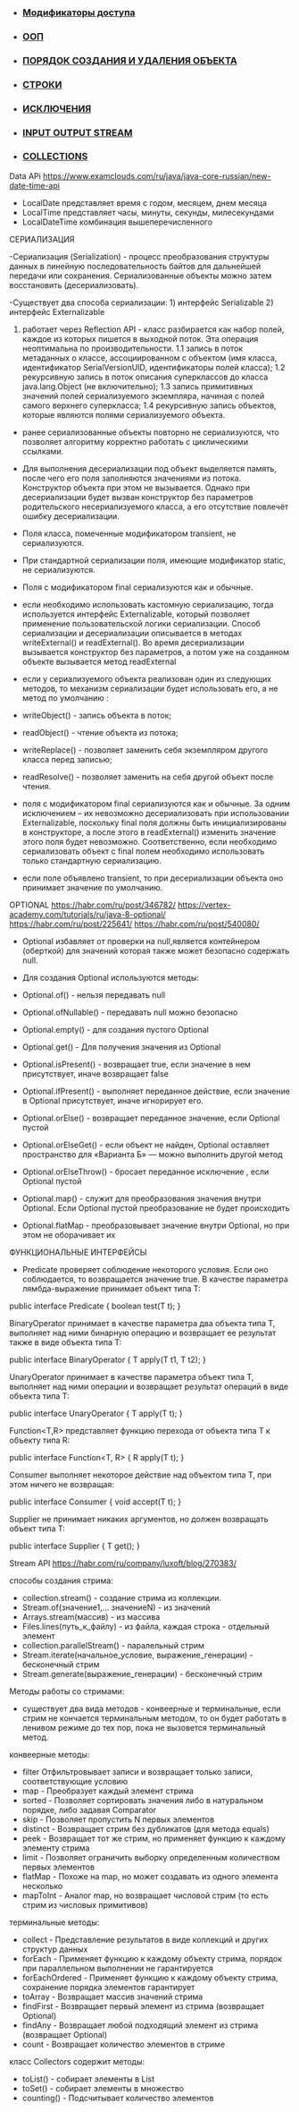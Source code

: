 - ### [Модификаторы доступа](access.modifiers//am.md)
- ### [ООП](oop//oop.md)
- ### [ПОРЯДОК СОЗДАНИЯ И УДАЛЕНИЯ ОБЪЕКТА](oop//createAndDeleteObject.md)
- ### [CТРОКИ](strings//strings.md)
- ### [ИСКЛЮЧЕНИЯ](exeption//exeption.md)
- ### [INPUT OUTPUT STREAM](io//io.md)
- ### [COLLECTIONS](collections//collections.md)






Data APi
https://www.examclouds.com/ru/java/java-core-russian/new-date-time-api





- LocalDate представляет время с годом, месяцем, днем месяца
- LocalTime представляет часы, минуты, секунды, милесекундами
- LocalDateTime комбинация вышеперечисленного





СЕРИАЛИЗАЦИЯ





-Сериализация (Serialization) - процесс преобразования структуры данных в линейную последовательность байтов
для дальнейшей
передачи или сохранения. Сериализованные объекты можно затем восстановить (десериализовать).

-Существует два способа сериализации: 1) интерфейс Serializable 2) интерфейс Externalizable

1) работает через Reflection API - класс разбирается как набор полей, каждое из которых пишется в выходной поток. Эта
   операция неоптимальна по производительности.
   1.1 запись в поток метаданных о классе, ассоциированном с объектом (имя класса, идентификатор SerialVersionUID,
   идентификаторы полей класса);
   1.2 рекурсивную запись в поток описания суперклассов до класса java.lang.Object (не включительно);
   1.3 запись примитивных значений полей сериализуемого экземпляра, начиная с полей самого верхнего суперкласса;
   1.4 рекурсивную запись объектов, которые являются полями сериализуемого объекта.
- ранее сериализованные объекты повторно не сериализуются, что позволяет алгоритму корректно работать с циклическими
  ссылками.
- Для выполнения десериализации под объект выделяется память, после чего его поля заполняются значениями из потока.
  Конструктор объекта при этом не вызывается. Однако при десериализации будет вызван конструктор без параметров
  родительского несериализуемого класса, а его отсутствие повлечёт ошибку десериализации.
- Поля класса, помеченные модификатором transient, не сериализуются.
- При стандартной сериализации поля, имеющие модификатор static, не сериализуются.
- Поля с модификатором final сериализуются как и обычные.

- если необходимо использовать кастомную сериализацию, тогда используется интерфейс Еxternalizable,  который позволяет
  применение пользовательской логики сериализации. Способ сериализации и десериализации описывается в методах
  writeExternal() и readExternal(). Во время десериализации вызывается конструктор без параметров, а потом уже на
  созданном объекте вызывается метод readExternal

- если у сериализуемого объекта реализован один из следующих методов, то механизм сериализации будет использовать его,
  а не метод по умолчанию :
- writeObject() - запись объекта в поток;
- readObject() - чтение объекта из потока;
- writeReplace() - позволяет заменить себя экземпляром другого класса перед записью;
- readResolve() - позволяет заменить на себя другой объект после чтения.

- поля с модификатором final сериализуются как и обычные. За одним исключением – их невозможно десериализовать при
  использовании Externalizable, поскольку final поля должны быть инициализированы в конструкторе, а после этого в
  readExternal() изменить значение этого поля будет невозможно. Соответственно, если необходимо сериализовать объект
  с final полем необходимо использовать только стандартную сериализацию.

- если поле объявлено transient, то при десериализации объекта оно принимает значение по умолчанию.





OPTIONAL
https://habr.com/ru/post/346782/
https://vertex-academy.com/tutorials/ru/java-8-optional/
https://habr.com/ru/post/225641/
https://habr.com/ru/post/540080/





- Optional избавляет от проверки на null,является контейнером (оберткой) для значений которая также может
  безопасно содержать null.

- Для создания Optional используются методы:

- Optional.of() -  нельзя передавать null
- Optional.ofNullable() - передавать null можно безопасно
- Optional.empty() - для создания пустого Optional
- Optional.get() - Для получения значения из Optional
- Optional.isPresent() - возвращает true, если значение в нем присутствует, иначе возвращает false
- Optional.ifPresent() - выполняет переданное действие, если значение в Optional присутствует, иначе игнорирует его.
- Optional.orElse() - возвращает переданное значение, если Optional пустой
- Optional.orElseGet() - если объект не найден, Optional оставляет пространство для «Варианта Б» —
  можно выполнить другой метод
- Optional.orElseThrow() - бросает переданное исключение , если Optional пустой
- Optional.map() - служит для преобразования значения внутри Optional. Если Optional пустой преобразование не
  будет происходить
- Optional.flatMap - преобразовывает значение внутри Optional, но при этом не оборачивает их





ФУНКЦИОНАЛЬНЫЕ ИНТЕРФЕЙСЫ





- Predicate<T> проверяет соблюдение некоторого условия. Если оно соблюдается, то возвращается значение true.
  В качестве параметра лямбда-выражение принимает объект типа T:

public interface Predicate<T> {
boolean test(T t);
}


BinaryOperator<T> принимает в качестве параметра два объекта типа T, выполняет над ними бинарную операцию
и возвращает ее результат также в виде объекта типа T:

public interface BinaryOperator<T> {
T apply(T t1, T t2);
}


UnaryOperator<T> принимает в качестве параметра объект типа T, выполняет над ними операции и возвращает
результат операций в виде объекта типа T:

public interface UnaryOperator<T> {
T apply(T t);
}


Function<T,R> представляет функцию перехода от объекта типа T к объекту типа R:

public interface Function<T, R> {
R apply(T t);
}


Consumer<T> выполняет некоторое действие над объектом типа T, при этом ничего не возвращая:

public interface Consumer<T> {
void accept(T t);
}


Supplier<T> не принимает никаких аргументов, но должен возвращать объект типа T:

public interface Supplier<T> {
T get();
}





Stream API
https://habr.com/ru/company/luxoft/blog/270383/





способы создания стрима:

- collection.stream() - создание стрима из коллекции.
- Stream.of(значение1,… значениеN) - из значений
- Arrays.stream(массив) - из массива
- Files.lines(путь_к_файлу) - из файла, каждая строка - отдельный элемент
- collection.parallelStream() - паралельный стрим
- Stream.iterate(начальное_условие, выражение_генерации) - бесконечный стрим
- Stream.generate(выражение_генерации) - бесконечный стрим

Методы работы со стримами:
- существует два вида методов - конвеерные и терминальные, если стрим не кончается терминальным методом, то он будет
  работать в ленивом режиме до тех пор, пока не вызовется терминальный метод.

конвеерные методы:
- filter Отфильтровывает записи и возвращает только записи, соответствующие условию
- map - Преобразует каждый элемент стрима
- sorted - Позволяет сортировать значения либо в натуральном порядке, либо задавая Comparator
- skip - Позволяет пропустить N первых элементов
- distinct - Возвращает стрим без дубликатов (для метода equals)
- peek - Возвращает тот же стрим, но применяет функцию к каждому элементу стрима
- limit - Позволяет ограничить выборку определенным количеством первых элементов
- flatMap - Похоже на map, но может создавать из одного элемента несколько
- mapToInt - Аналог map, но возвращает числовой стрим (то есть стрим из числовых примитивов)


терминальные методы:
- collect - Представление результатов в виде коллекций и других структур данных
- forEach - Применяет функцию к каждому объекту стрима, порядок при параллельном выполнении не гарантируется
- forEachOrdered - Применяет функцию к каждому объекту стрима, сохранение порядка элементов гарантирует
- toArray - Возвращает массив значений стрима
- findFirst - Возвращает первый элемент из стрима (возвращает Optional)
- findAny - Возвращает любой подходящий элемент из стрима (возвращает Optional)
- count - Возвращает количество элементов в стриме


класс Collectors содержит методы:

- toList() - собирает элементы в List
- toSet() - cобирает элементы в множество
- counting() - Подсчитывает количество элементов